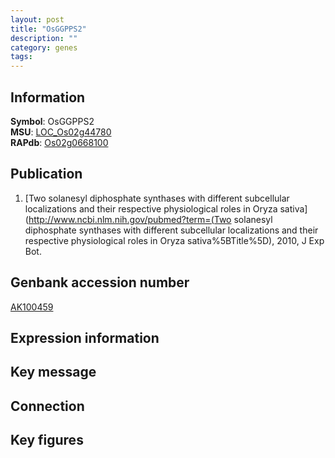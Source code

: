 ```yaml
---
layout: post
title: "OsGGPPS2"
description: ""
category: genes
tags: 
---
```


## Information
__Symbol__: OsGGPPS2  
__MSU__: [LOC_Os02g44780](http://rice.plantbiology.msu.edu/cgi-bin/ORF_infopage.cgi?orf=LOC_Os02g44780)  
__RAPdb__: [Os02g0668100](http://rapdb.dna.affrc.go.jp/viewer/gbrowse_details/irgsp1?name=Os02g0668100)  

## Publication
1. [Two solanesyl diphosphate synthases with different subcellular localizations and their respective physiological roles in Oryza sativa](http://www.ncbi.nlm.nih.gov/pubmed?term=(Two solanesyl diphosphate synthases with different subcellular localizations and their respective physiological roles in Oryza sativa%5BTitle%5D), 2010, J Exp Bot.

## Genbank accession number
[AK100459](http://www.ncbi.nlm.nih.gov/nuccore/AK100459)

## Expression information

## Key message

## Connection

## Key figures



